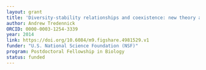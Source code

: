 ```yaml
---
layout: grant
title: 'Diversity-stability relationships and coexistence: new theory and empirical tests'
author: Andrew Tredennick
ORCID: 0000-0003-1254-3339
year: 2014
link: https://doi.org/10.6084/m9.figshare.4981529.v1
funder: "U.S. National Science Foundation (NSF)"
program: Postdoctoral Fellowship in Biology
status: funded
---
```

